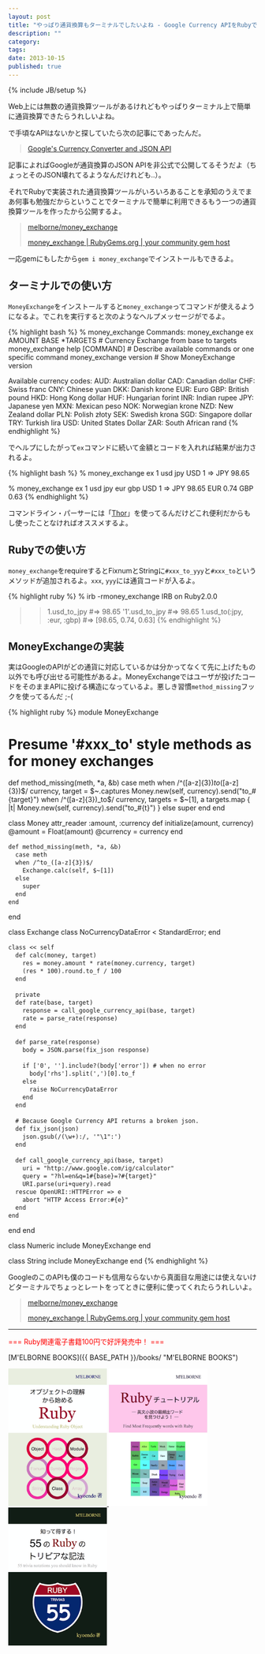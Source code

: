 ```yaml
---
layout: post
title: "やっぱり通貨換算もターミナルでしたいよね - Google Currency APIをRubyで使う"
description: ""
category: 
tags: 
date: 2013-10-15
published: true
---
```

{% include JB/setup %}

Web上には無数の通貨換算ツールがあるけれどもやっぱりターミナル上で簡単に通貨換算できたらうれしいよね。

で手頃なAPIはないかと探していたら次の記事にであったんだ。

> [Google's Currency Converter and JSON API](http://motyar.blogspot.jp/2011/12/googles-currency-converter-and-json-api.html "Google's Currency Converter and JSON API")

記事によればGoogleが通貨換算のJSON APIを非公式で公開してるそうだよ（ちょっとそのJSON壊れてるようなんだけれども..）。

それでRubyで実装された通貨換算ツールがいろいろあることを承知のうえでまあ何事も勉強だからということでターミナルで簡単に利用できるもう一つの通貨換算ツールを作ったから公開するよ。

>[melborne/money_exchange](https://github.com/melborne/money_exchange "melborne/money_exchange")
>
>[money_exchange \| RubyGems.org \| your community gem host](https://rubygems.org/gems/money_exchange "money_exchange \| RubyGems.org \| your community gem host")

一応gemにもしたから`gem i money_exchange`でインストールもできるよ。

## ターミナルでの使い方

`MoneyExchange`をインストールすると`money_exchange`ってコマンドが使えるようになるよ。でこれを実行すると次のようなヘルプメッセージがでるよ。

{% highlight bash %}
% money_exchange
Commands:
  money_exchange ex AMOUNT BASE *TARGETS  # Currency Exchange from base to targets
  money_exchange help [COMMAND]           # Describe available commands or one specific command
  money_exchange version                  # Show MoneyExchange version

Available currency codes:
  AUD: Australian dollar
  CAD: Canadian dollar
  CHF: Swiss franc
  CNY: Chinese yuan
  DKK: Danish krone
  EUR: Euro
  GBP: British pound
  HKD: Hong Kong dollar
  HUF: Hungarian forint
  INR: Indian rupee
  JPY: Japanese yen
  MXN: Mexican peso
  NOK: Norwegian krone
  NZD: New Zealand dollar
  PLN: Polish złoty
  SEK: Swedish krona
  SGD: Singapore dollar
  TRY: Turkish lira
  USD: United States Dollar
  ZAR: South African rand
{% endhighlight %}

でヘルプにしたがって`ex`コマンドに続いて金額とコードを入れれば結果が出力されるよ。

{% highlight bash %}
% money_exchange ex 1 usd jpy
USD 1  => JPY 98.65

% money_exchange ex 1 usd jpy eur gbp
USD 1  => JPY 98.65
          EUR 0.74
          GBP 0.63
{% endhighlight %}

コマンドライン・パーサーには「[Thor](https://github.com/erikhuda/thor "erikhuda/thor")」を使ってるんだけどこれ便利だからもし使ったことなければオススメするよ。

## Rubyでの使い方

`money_exchange`をrequireするとFixnumとStringに`#xxx_to_yyy`と`#xxx_to`というメソッドが追加されるよ。`xxx`, `yyy`には通貨コードが入るよ。

{% highlight ruby %}
% irb -rmoney_exchange
IRB on Ruby2.0.0
>> 1.usd_to_jpy #=> 98.65
>> '1'.usd_to_jpy #=> 98.65
>> 1.usd_to(:jpy, :eur, :gbp) #=> [98.65, 0.74, 0.63]
{% endhighlight %}


## MoneyExchangeの実装

実はGoogleのAPIがどの通貨に対応しているかは分かってなくて先に上げたもの以外でも呼び出せる可能性があるよ。MoneyExchangeではユーザが投げたコードをそのままAPIに投げる構造になっているよ。悪しき習慣`method_missing`フックを使ってるんだ ;-(

{% highlight ruby %}
module MoneyExchange

  # Presume '#xxx_to' style methods as for money exchanges
  def method_missing(meth, *a, &b)
    case meth
    when /^([a-z]{3})_to_([a-z]{3})$/
      currency, target = $~.captures
      Money.new(self, currency).send("to_#{target}")
    when /^([a-z]{3})_to$/
      currency, targets = $~[1], a
      targets.map { |t| Money.new(self, currency).send("to_#{t}") }
    else
      super
    end
  end

  class Money
    attr_reader :amount, :currency
    def initialize(amount, currency)
      @amount = Float(amount)
      @currency = currency
    end
    
    def method_missing(meth, *a, &b)
      case meth
      when /^to_([a-z]{3})$/
        Exchange.calc(self, $~[1])
      else
        super
      end
    end
  end

  class Exchange
    class NoCurrencyDataError < StandardError; end

    class << self
      def calc(money, target)
        res = money.amount * rate(money.currency, target)
        (res * 100).round.to_f / 100
      end

      private
      def rate(base, target)
        response = call_google_currency_api(base, target)
        rate = parse_rate(response)
      end
      
      def parse_rate(response)
        body = JSON.parse(fix_json response)

        if ['0', ''].include?(body['error']) # when no error
          body['rhs'].split(',')[0].to_f
        else
          raise NoCurrencyDataError
        end
      end

      # Because Google Currency API returns a broken json.
      def fix_json(json)
        json.gsub(/(\w+):/, '"\1":')
      end

      def call_google_currency_api(base, target)
        uri = "http://www.google.com/ig/calculator"
        query = "?hl=en&q=1#{base}=?#{target}"
        URI.parse(uri+query).read
      rescue OpenURI::HTTPError => e
        abort "HTTP Access Error:#{e}"
      end
    end
  end
end

class Numeric
  include MoneyExchange
end

class String
  include MoneyExchange
end
{% endhighlight %}

GoogleのこのAPIも僕のコードも信用ならないから真面目な用途には使えないけどターミナルでちょっとレートをってときに便利に使ってくれたらうれしいよ。


>[melborne/money_exchange](https://github.com/melborne/money_exchange "melborne/money_exchange")
>
>[money_exchange \| RubyGems.org \| your community gem host](https://rubygems.org/gems/money_exchange "money_exchange \| RubyGems.org \| your community gem host")


---

<p style='color:red'>=== Ruby関連電子書籍100円で好評発売中！ ===</p>

[M'ELBORNE BOOKS]({{ BASE_PATH }}/books/ "M'ELBORNE BOOKS")

<a href="{{ BASE_PATH }}/books/">
  <img src="/assets/images/2013/02/ruby_object_cover.png" alt="ruby_object" style="width:200px" />
</a>
<a href="{{ BASE_PATH }}/books/">
  <img src="/assets/images/2013/04/ruby_tutorial_cover.png" alt="ruby_tutorial" style="width:200px" />
</a>
<a href="{{ BASE_PATH }}/books/">
  <img src="/assets/images/2013/03/ruby_trivia_cover.png" alt="ruby_trivia" style="width:200px" />
</a>

